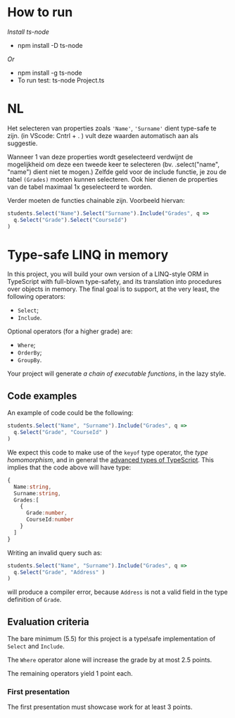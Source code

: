 # How to run

_Install ts-node_

- npm install -D ts-node

_Or_

- npm install -g ts-node
- To run test: ts-node Project.ts

# NL
Het selecteren van properties zoals `'Name'`, `'Surname'` dient type-safe te zijn. (in VScode: Cntrl + . ) vult deze waarden automatisch aan als suggestie.

Wanneer 1 van deze properties wordt geselecteerd verdwijnt de mogelijkheid om deze een tweede keer te selecteren (bv.  .select("name", "name") dient niet te mogen.)
Zelfde geld voor de include functie, je zou de tabel `(Grades)` moeten kunnen selecteren. Ook hier dienen de properties van de tabel maximaal 1x geselecteerd te worden.

Verder moeten de functies chainable zijn. Voorbeeld hiervan:

```typescript
students.Select("Name").Select("Surname").Include("Grades", q =>
  q.Select("Grade").Select("CourseId")
)
```

# Type\-safe LINQ in memory

In this project, you will build your own version of a LINQ\-style ORM in TypeScript with full\-blown type\-safety, and its translation into procedures over objects in memory. The final goal is to support, at the very least, the following operators\:
- `Select`;
- `Include`.

Optional operators (for a higher grade) are\:
- `Where`;
- `OrderBy`;
- `GroupBy`.

Your project will generate _a chain of executable functions_, in the lazy style.

## Code examples
An example of code could be the following\:

```typescript
students.Select("Name", "Surname").Include("Grades", q =>
  q.Select("Grade", "CourseId" )
)
```

We expect this code to make use of the `keyof` type operator, the _type homomorphism_, and in general the [advanced types of TypeScript](https://www.typescriptlang.org/docs/handbook/advanced-types.html). This implies that the code above will have type\:

```typescript
{
  Name:string,
  Surname:string,
  Grades:[
    {
      Grade:number,
      CourseId:number
    }
  ]
}
```

Writing an invalid query such as\:

```typescript
students.Select("Name", "Surname").Include("Grades", q =>
  q.Select("Grade", "Address" )
)
```

will produce a compiler error, because `Address` is not a valid field in the type definition of `Grade`.

## Evaluation criteria
The bare minimum (5.5) for this project is a type\safe implementation of `Select` and `Include`.

The `Where` operator alone will increase the grade by at most 2.5 points.

The remaining operators yield 1 point each.

### First presentation
The first presentation must showcase work for at least 3 points.